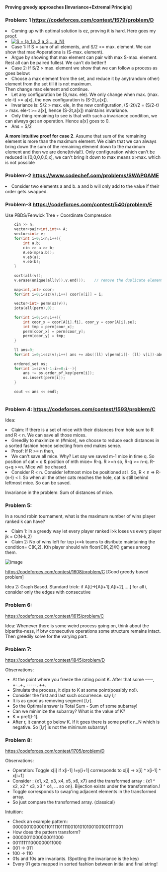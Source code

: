 #### Proving greedy approaches [Invariance+Extremal Principle] 

### Problem: 1  https://codeforces.com/contest/1579/problem/D

<li> Coming up with optimal solution is ez, proving it is hard. Here goes my proof. </br>
<li> <a href="https://www.codecogs.com/eqnedit.php?latex=S&space;=&space;{a_1,a_2,a_3,...,a_N}" target="_blank"><img src="https://latex.codecogs.com/gif.latex?S&space;=&space;{a_1,a_2,a_3,...,a_N}" title="S = {a_1,a_2,a_3,...,a_N}" /></a>
<li> Case 1: If S = sum of all elements, and S/2 <= max. element. We can show that max #operations is (S-max. element). </br>
<li> Argue by showing that max element can pair with max S-max. element. Rest all can be paired fullest. We can't do better!! </br>
<li> Case 2: If S/2 > max. element we show that we can follow a process as goes below:  </br>
<li> Choose a max element from the set, and reduce it by any(random other) element from the set till it is not maximum. </br>
  Then change max element and continue. </br>
<li> Let any configuration be (S,max. ele). We only change when max. (max. ele-t) >= a[x], the new configuration is (S-2t,a[x]). </br>
<li> Invariance is: S/2 > max. ele, in the new configuration, (S-2t)/2 = (S/2-t) > max. ele-t >= a[x], hence (S-2t,a[x]) maintains invariance. </br>
<li> Only thing remaining to see is that with such a invariance condition, we can always get an operation. Hence a[x] goes to 0. </br>
<li> Ans = S/2

**A more intuitive proof for case 2**. Assume that sum of the remaining element is more than the maximum element. We claim that we can always bring down the sum of the remaining element down to the maximum element and then we are done(trivial!). Only configuration which can't be reduced is [0,0,0,0,0,x], we can't bring it down to max means x>max. which is not possible

###  **Problem-2 https://www.codechef.com/problems/SWAPGAME**
  
<li> Consider two elements a and b. a and b will only add to the value if their order gets swapped. 

### Problem-3 **https://codeforces.com/contest/540/problem/E**

Use PBDS/Fenwick Tree + Coordinate Compression 
```cpp
  	cin >> n;
	vector<pair<int,int>> A;
	vector<int> v;
 	for(int i=0;i<n;i++){
		int a,b;
		cin >> a >> b;
		A.eb(mp(a,b));
		v.eb(a);
		v.eb(b);
	}
	
	sort(all(v));
	v.erase(unique(all(v)),v.end());	// remove the duplicate elements
	
	map<int,int> coor;
	for(int i=0;i<sz(v);i++) coor[v[i]] = i;
	
	vector<int> perm(sz(v));
	iota(all(perm),0);
 	
 	for(int i=0;i<n;i++){
 		int coor_x = coor[A[i].fi], coor_y = coor[A[i].se];
 		int tmp = perm[coor_x];
 		perm[coor_x] = perm[coor_y];
 		perm[coor_y] = tmp;
 	}
 	
 	ll ans=0;
 	for(int i=0;i<sz(v);i++) ans += abs((ll) v[perm[i]]- (ll) v[i])-abs((ll) perm[i]-(ll)i);
	
	ordered_set os;
	for(int i=sz(v)-1;i>=0;i--){
		ans += os.order_of_key(perm[i]); 
		os.insert(perm[i]);
	}
	
	cout << ans << endl; 
  	
```
	
### Problem 4: https://codeforces.com/contest/1593/problem/C

Idea: 
	<li> Claim: If there is a set of mice with their distances from hole sum to R and R < n. We can save all those mices. 
	<li> Greedily to maximize m (#mice), we choose to reduce each distances in a sorted fashion hence selecting from end makes sense.
	<li> Proof: If R >= n then,
	<li> We can't save all mice. Why? Let say we saved m-1 mice in time q. So position of cat = q & position of mth mice= R-q.
	R >=n so, R-q >= n-q. R-q+q >=n. Mice will be chased.
	<li> Consider R < n. Consider leftmost mice be positioned at l. So, R < n => R-(n-l) < l. 
	So when all the other cats reaches the hole, cat is still behind leftmost mice. So can be saved. 
												 
Invariance in the problem: Sum of distances of mice. 

												 
### Problem 5: 

In a round robin tournament, what is the maximum number of wins player ranked k can have? 

<li> Claim 1: In a greedy way let every player ranked i>k loses vs every player j<k. Minimum wins among bottom i teams i>k = C(N-k,2)
<li> Claim 2: No of wins left for top j<=k teams to disribute maintaining the condition= C(K,2). Kth player should win floor(C(K,2)/K) games among them. 
												 
![image](https://user-images.githubusercontent.com/21307343/138549750-d1eb8361-59e2-4cdb-b786-81915a972658.png)

https://codeforces.com/contest/1608/problem/C [Good greedy based problem]
					  
Idea 2: Graph Based. Standard trick: if A[i]->[A[i+1],A[i+2],....] for all i, consider only the edges with consecutive


### Problem 6: 
https://codeforces.com/contest/1615/problem/C 
	
Idea: Whenever there is some weird process going on, think about the bipartite-ness, if btw consecutive operations some structure remains intact. Then greedily solve for the varying part.
						
### Problem 7: 

https://codeforces.com/contest/1845/problem/D

Observations:

* At the point where you freeze the rating point K. After that some ----, +-..+., -----, ++.
* Simulate the process, it dips to K at some point(possibly no!). 
* Consider the first and last such occurrence. say l,r 
* It is as good as removing segment [l,r].
* So the Optimal answer is  Total Sum - Sum of some subarray!
* Can we minimize the subarray? What is the value of K?
* K = pref[l-1].
* After r, it cannot go below K. If it goes there is some prefix r...N which is negative. So [l,r] is not the minimum subarray!

### Problem 8:
  
https://codeforces.com/contest/1705/problem/D

Observations: 

* Operation: Toggle x[i] if x[i-1] !=y[i+1] corresponds to x[i] -> x[i] ^ x[i-1] ^ x[i+1]
* Consider : {x1, x2, x3, x4, x5, x6, x7} and the transformed array : {x1 ^ x2, x2 ^ x3, x3 ^ x4, … so on}. Bijection exists under the transformation.!
* Toggle corresponds to swap’ing adjacent elements in the transformed array. 
* So just compare the transformed array. (classical) 

Intuition: 

* Check an example pattern: 000000100000110111101111001010101001001001111001
* How does the pattern transform?
* 00000011000000011000 
* 001111111000000011000 
* 001 -> 011
* 100 -> 110
* 01s and 10s are invariants. (Spotting the invariance is the key)
* Every 01 gets mapped in sorted fashion between initial and final string!

